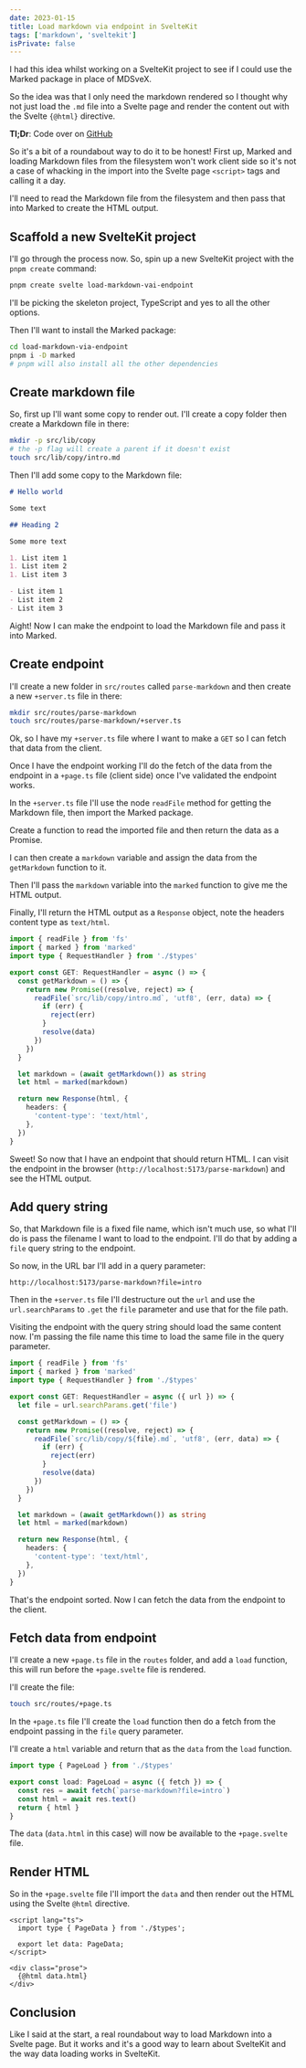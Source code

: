 ```yaml
---
date: 2023-01-15
title: Load markdown via endpoint in SvelteKit
tags: ['markdown', 'sveltekit']
isPrivate: false
---
```


I had this idea whilst working on a SvelteKit project to see if I
could use the Marked package in place of MDSveX.

So the idea was that I only need the markdown rendered so I thought
why not just load the `.md` file into a Svelte page and render the
content out with the Svelte `{@html}` directive.

**Tl;Dr**: Code over on [GitHub]

So it's a bit of a roundabout way to do it to be honest! First up,
Marked and loading Markdown files from the filesystem won't work
client side so it's not a case of whacking in the import into the
Svelte page `<script>` tags and calling it a day.

I'll need to read the Markdown file from the filesystem and then pass
that into Marked to create the HTML output.

## Scaffold a new SvelteKit project

I'll go through the process now. So, spin up a new SvelteKit project
with the `pnpm create` command:

```bash
pnpm create svelte load-markdown-vai-endpoint
```

I'll be picking the skeleton project, TypeScript and yes to all the
other options.

Then I'll want to install the Marked package:

```bash
cd load-markdown-via-endpoint
pnpm i -D marked
# pnpm will also install all the other dependencies
```

## Create markdown file

So, first up I'll want some copy to render out. I'll create a copy
folder then create a Markdown file in there:

```bash
mkdir -p src/lib/copy
# the -p flag will create a parent if it doesn't exist
touch src/lib/copy/intro.md
```

Then I'll add some copy to the Markdown file:

```md
# Hello world

Some text

## Heading 2

Some more text

1. List item 1
1. List item 2
1. List item 3

- List item 1
- List item 2
- List item 3
```

Aight! Now I can make the endpoint to load the Markdown file and pass
it into Marked.

## Create endpoint

I'll create a new folder in `src/routes` called `parse-markdown` and
then create a new `+server.ts` file in there:

```bash
mkdir src/routes/parse-markdown
touch src/routes/parse-markdown/+server.ts
```

Ok, so I have my `+server.ts` file where I want to make a `GET` so I
can fetch that data from the client.

Once I have the endpoint working I'll do the fetch of the data from
the endpoint in a `+page.ts` file (client side) once I've validated
the endpoint works.

In the `+server.ts` file I'll use the node `readFile` method for
getting the Markdown file, then import the Marked package.

Create a function to read the imported file and then return the data
as a Promise.

I can then create a `markdown` variable and assign the data from the
`getMarkdown` function to it.

Then I'll pass the `markdown` variable into the `marked` function to
give me the HTML output.

Finally, I'll return the HTML output as a `Response` object, note the
headers content type as `text/html`.

```ts
import { readFile } from 'fs'
import { marked } from 'marked'
import type { RequestHandler } from './$types'

export const GET: RequestHandler = async () => {
  const getMarkdown = () => {
    return new Promise((resolve, reject) => {
      readFile(`src/lib/copy/intro.md`, 'utf8', (err, data) => {
        if (err) {
          reject(err)
        }
        resolve(data)
      })
    })
  }

  let markdown = (await getMarkdown()) as string
  let html = marked(markdown)

  return new Response(html, {
    headers: {
      'content-type': 'text/html',
    },
  })
}
```

Sweet! So now that I have an endpoint that should return HTML. I can
visit the endpoint in the browser
(`http://localhost:5173/parse-markdown`) and see the HTML output.

## Add query string

So, that Markdown file is a fixed file name, which isn't much use, so
what I'll do is pass the filename I want to load to the endpoint. I'll
do that by adding a `file` query string to the endpoint.

So now, in the URL bar I'll add in a query parameter:

```text
http://localhost:5173/parse-markdown?file=intro
```

Then in the `+server.ts` file I'll destructure out the `url` and use
the `url.searchParams` to `.get` the `file` parameter and use that for
the file path.

Visiting the endpoint with the query string should load the same
content now. I'm passing the file name this time to load the same file
in the query parameter.

```ts
import { readFile } from 'fs'
import { marked } from 'marked'
import type { RequestHandler } from './$types'

export const GET: RequestHandler = async ({ url }) => {
  let file = url.searchParams.get('file')

  const getMarkdown = () => {
    return new Promise((resolve, reject) => {
      readFile(`src/lib/copy/${file}.md`, 'utf8', (err, data) => {
        if (err) {
          reject(err)
        }
        resolve(data)
      })
    })
  }

  let markdown = (await getMarkdown()) as string
  let html = marked(markdown)

  return new Response(html, {
    headers: {
      'content-type': 'text/html',
    },
  })
}
```

That's the endpoint sorted. Now I can fetch the data from the endpoint
to the client.

## Fetch data from endpoint

I'll create a new `+page.ts` file in the `routes` folder, and add a
`load` function, this will run before the `+page.svelte` file is
rendered.

I'll create the file:

```bash
touch src/routes/+page.ts
```

In the `+page.ts` file I'll create the `load` function then do a fetch
from the endpoint passing in the `file` query parameter.

I'll create a `html` variable and return that as the `data` from the
`load` function.

```ts
import type { PageLoad } from './$types'

export const load: PageLoad = async ({ fetch }) => {
  const res = await fetch(`parse-markdown?file=intro`)
  const html = await res.text()
  return { html }
}
```

The `data` (`data.html` in this case) will now be available to the
`+page.svelte` file.

## Render HTML

So in the `+page.svelte` file I'll import the `data` and then render
out the HTML using the Svelte `@html` directive.

```svelte
<script lang="ts">
  import type { PageData } from './$types';

  export let data: PageData;
</script>

<div class="prose">
  {@html data.html}
</div>
```

## Conclusion

Like I said at the start, a real roundabout way to load Markdown into
a Svelte page. But it works and it's a good way to learn about
SvelteKit and the way data loading works in SvelteKit.

<!-- Links -->

[GitHub]: https://github.com/spences10/load-markdown-via-endpoint
